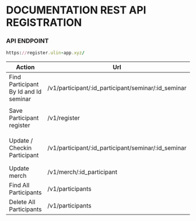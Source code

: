 # DOCUMENTATION REST API REGISTRATION

### API ENDPOINT
```ruby
https://register.ulin-app.xyz/
```

| Action           | Url           | Parameter        | Method | return  | Payload   |
| ---------------- | ------------- | ---------------- | -----  | -------- | -------- |
| Find Participant By Id and Id seminar  | /v1/participant/:id_participant/seminar/:id_seminar | Id Participant | `GET` | Detail Participant |
| Save Participant register | /v1/register  | -- | `POST` | message succeffully saved | `"id_participant"` and `"id_seminar"` and `"ticket_type"` |
| Update / Checkin Participant | /v1/participant/:id_participant/seminar/:id_seminar | Id participant | `PATCH` | message update / check-im successfully |
| Update merch | /v1/merch/:id_participant | id participant | `GET` | Message Successfully |
| Find All Participants | /v1/participants | -- | `GET` | List all participants |
| Delete All Participants | /v1/participants | -- | `DELETE` | Message Sucessfully |
